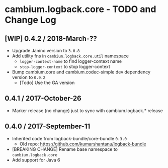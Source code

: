 # cambium.logback.core - TODO and Change Log

## [WIP] 0.4.2 / 2018-March-??

- Upgrade Janino version to `3.0.8`
- Add utility fns in `cambium.logback.core.util` namespace
  - `logger-context-name` to find logger-context name
  - `stop-logger-context` to stop logger-context
- Bump cambium.core and cambium.codec-simple dev dependency version to `0.9.2`
  - [Todo] Use the GA version


## 0.4.1 / 2017-October-26

- Marker release (no change) just to sync with cambium.logback.* release


## 0.4.0 / 2017-September-11

- Inherited code from logback-bundle/core-bundle `0.3.0`
  - Old repo: https://github.com/kumarshantanu/logback-bundle
- [BREAKING CHANGE] Rename base namespace to `cambium.logback.core`
- Add support for Java 6
